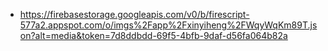 - https://firebasestorage.googleapis.com/v0/b/firescript-577a2.appspot.com/o/imgs%2Fapp%2Fxinyiheng%2FWqyWqKm89T.json?alt=media&token=7d8ddbdd-69f5-4bfb-9daf-d56fa064b82a
